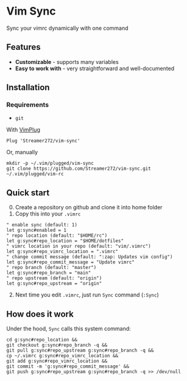 # Vim Sync

Sync your vimrc dynamically with one command

## Features

- **Customizable** - supports many variables
- **Easy to work with** - very straightforward and well-documented

## Installation

### Requirements

- `git`

With [VimPlug](https://github.com/junegunn/vim-plug)

```
Plug 'Streamer272/vim-sync'
```

Or, manually

```
mkdir -p ~/.vim/plugged/vim-sync
git clone https://github.com/Streamer272/vim-sync.git ~/.vim/plugged/vim-rc
```

## Quick start

0. Create a repository on github and clone it into home folder
1. Copy this into your `.vimrc`

```
" enable sync (default: 1)
let g:sync#enabled = 1
" repo location (default: "$HOME/rc")
let g:sync#repo_location = "$HOME/dotfiles"
" vimrc location in your repo (default: "vim/.vimrc")
let g:sync#repo_vimrc_location = ".vimrc"
" change commit message (default: ":zap: Updates vim config")
let g:sync#repo_commit_message = "Update vimrc"
" repo branch (default: "master")
let g:sync#repo_branch = "main"
" repo upstream (default: "origin")
let g:sync#repo_upstream = "origin"
```

2. Next time you edit `.vimrc`, just run `Sync` command (`:Sync`)

## How does it work

Under the hood, `Sync` calls this system command:

```
cd g:sync#repo_location &&
git checkout g:sync#repo_branch -q &&
git pull g:sync#repo_upstream g:sync#repo_branch -q &&
cp ~/.vimrc g:sync#repo_vimrc_location &&
git add g:sync#repo_vimrc_location &&
git commit -m 'g:sync#repo_commit_message' &&
git push g:sync#repo_upstream g:sync#repo_branch -q >> /dev/null
```
